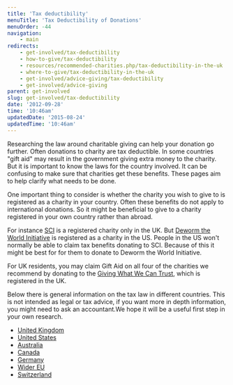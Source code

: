 ```yaml
---
title: 'Tax deductibility'
menuTitle: 'Tax Deductibility of Donations'
menuOrder: -44
navigation:
    - main
redirects:
    - get-involved/tax-deductibility
    - how-to-give/tax-deductibility
    - resources/recommended-charities.php/tax-deductibility-in-the-uk
    - where-to-give/tax-deductibility-in-the-uk
    - get-involved/advice-giving/tax-deductibility
    - get-involved/advice-giving
parent: get-involved
slug: get-involved/tax-deductibility
date: '2012-09-28'
time: '10:46am'
updatedDate: '2015-08-24'
updatedTime: '10:46am'
---
```

Researching the law around charitable giving can help your donation go further. Often donations to charity are tax deductible. In some countries "gift aid" may result in the government giving extra money to the charity. But it is important to know the laws for the country involved. It can be confusing to make sure that charities get these benefits. These pages aim to help clarify what needs to be done.

One important thing to consider is whether the charity you wish to give to is registered as a charity in your country. Often these benefits do not apply to international donations. So it might be beneficial to give to a charity registered in your own country rather than abroad.

For instance [SCI](/where-to-give/recommended-charities) is a registered charity only in the UK. But [Deworm the World Initiative](/where-to-give/recommended-charities) is registered as a charity in the US. People in the US won't normally be able to claim tax benefits donating to SCI. Because of this it might be best for for them to donate to Deworm the World Initiative.

For UK residents, you may claim Gift Aid on all four of the charities we recommend by donating to the [Giving What We Can Trust](/trust), which is registered in the UK.

Below there is general information on the tax law in different countries. This is not intended as legal or tax advice, if you want more in depth information, you might need to ask an accountant.We hope it will be a useful first step in your own research.

*   [United Kingdom](/get-involved/tax-deductibility/united-kingdom)
*   [United States](/get-involved/tax-deductibility/united-states)
*   [Australia](/get-involved/tax-deductibility/australia)
*   [Canada](/get-involved/tax-deductibility/canada)
*   [Germany](/get-involved/tax-deductibility/germany)
*   [Wider EU](/get-involved/tax-deductibility/wider-eu)
*   [Switzerland](/get-involved/tax-deductibility/switzerland)